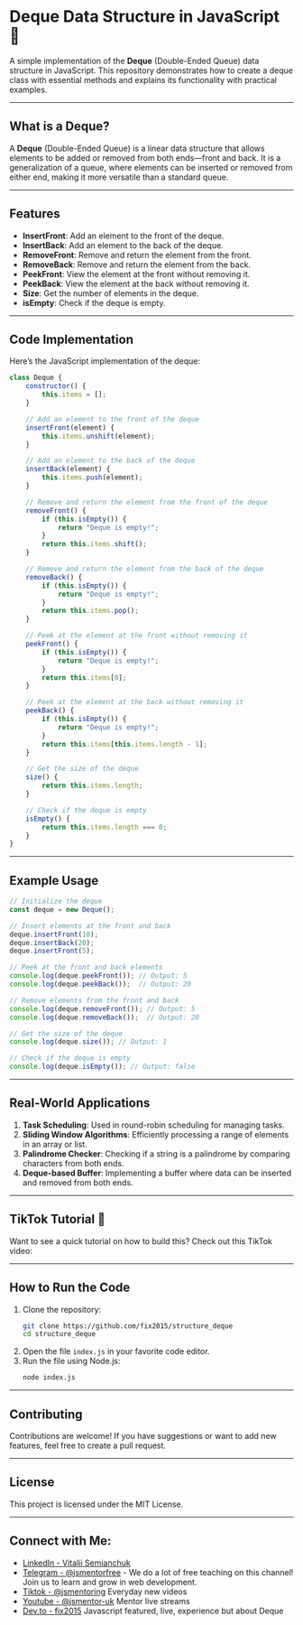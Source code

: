 # Deque Data Structure in JavaScript 🚀  

A simple implementation of the **Deque** (Double-Ended Queue) data structure in JavaScript. This repository demonstrates how to create a deque class with essential methods and explains its functionality with practical examples.  

---

## What is a Deque?  
A **Deque** (Double-Ended Queue) is a linear data structure that allows elements to be added or removed from both ends—front and back. It is a generalization of a queue, where elements can be inserted or removed from either end, making it more versatile than a standard queue.  

---

## Features  
- **InsertFront**: Add an element to the front of the deque.  
- **InsertBack**: Add an element to the back of the deque.  
- **RemoveFront**: Remove and return the element from the front.  
- **RemoveBack**: Remove and return the element from the back.  
- **PeekFront**: View the element at the front without removing it.  
- **PeekBack**: View the element at the back without removing it.  
- **Size**: Get the number of elements in the deque.  
- **isEmpty**: Check if the deque is empty.  

---

## Code Implementation  

Here’s the JavaScript implementation of the deque:  

```javascript
class Deque {
    constructor() {
        this.items = [];
    }

    // Add an element to the front of the deque
    insertFront(element) {
        this.items.unshift(element);
    }

    // Add an element to the back of the deque
    insertBack(element) {
        this.items.push(element);
    }

    // Remove and return the element from the front of the deque
    removeFront() {
        if (this.isEmpty()) {
            return "Deque is empty!";
        }
        return this.items.shift();
    }

    // Remove and return the element from the back of the deque
    removeBack() {
        if (this.isEmpty()) {
            return "Deque is empty!";
        }
        return this.items.pop();
    }

    // Peek at the element at the front without removing it
    peekFront() {
        if (this.isEmpty()) {
            return "Deque is empty!";
        }
        return this.items[0];
    }

    // Peek at the element at the back without removing it
    peekBack() {
        if (this.isEmpty()) {
            return "Deque is empty!";
        }
        return this.items[this.items.length - 1];
    }

    // Get the size of the deque
    size() {
        return this.items.length;
    }

    // Check if the deque is empty
    isEmpty() {
        return this.items.length === 0;
    }
}
```

---

## Example Usage  

```javascript
// Initialize the deque
const deque = new Deque();

// Insert elements at the front and back
deque.insertFront(10);
deque.insertBack(20);
deque.insertFront(5);

// Peek at the front and back elements
console.log(deque.peekFront()); // Output: 5
console.log(deque.peekBack());  // Output: 20

// Remove elements from the front and back
console.log(deque.removeFront()); // Output: 5
console.log(deque.removeBack());  // Output: 20

// Get the size of the deque
console.log(deque.size()); // Output: 1

// Check if the deque is empty
console.log(deque.isEmpty()); // Output: false
```

---

## Real-World Applications  
1. **Task Scheduling**: Used in round-robin scheduling for managing tasks.  
2. **Sliding Window Algorithms**: Efficiently processing a range of elements in an array or list.  
3. **Palindrome Checker**: Checking if a string is a palindrome by comparing characters from both ends.  
4. **Deque-based Buffer**: Implementing a buffer where data can be inserted and removed from both ends.  

---

## TikTok Tutorial 🎥  
Want to see a quick tutorial on how to build this? Check out this TikTok video:  
[]()  

---

## How to Run the Code  
1. Clone the repository:  
   ```bash
   git clone https://github.com/fix2015/structure_deque
   cd structure_deque
   ```
2. Open the file `index.js` in your favorite code editor.  
3. Run the file using Node.js:  
   ```bash
   node index.js
   ```

---

## Contributing  
Contributions are welcome! If you have suggestions or want to add new features, feel free to create a pull request.  

---

## License  
This project is licensed under the MIT License.  

---

## Connect with Me:
- [LinkedIn - Vitalii Semianchuk](https://www.linkedin.com/in/vitalii-semianchuk-9812a786/)
- [Telegram - @jsmentorfree](https://t.me/jsmentorfree) - We do a lot of free teaching on this channel! Join us to learn and grow in web development.
- [Tiktok - @jsmentoring](https://www.tiktok.com/@jsmentoring) Everyday new videos
- [Youtube - @jsmentor-uk](https://www.youtube.com/@jsmentor-uk) Mentor live streams
- [Dev.to - fix2015](https://dev.to/fix2015) Javascript featured, live, experience but about Deque
